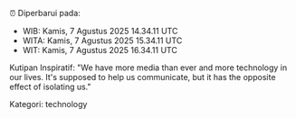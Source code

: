 ⏰ Diperbarui pada:
- WIB: Kamis, 7 Agustus 2025 14.34.11 UTC
- WITA: Kamis, 7 Agustus 2025 15.34.11 UTC
- WIT: Kamis, 7 Agustus 2025 16.34.11 UTC

Kutipan Inspiratif:
"We have more media than ever and more technology in our lives. It's supposed to help us communicate, but it has the opposite effect of isolating us."


Kategori: technology

